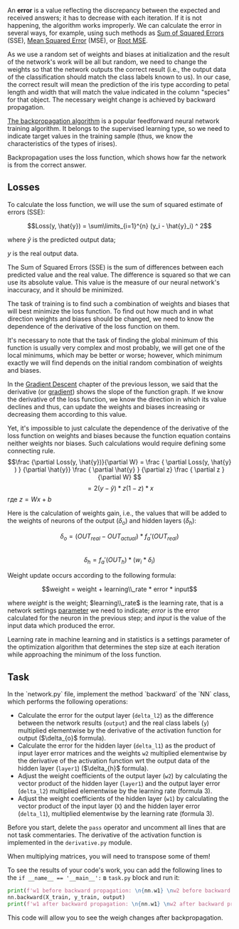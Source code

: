 An **error** is a value reflecting the discrepancy between the expected and received answers; it has to decrease with each iteration.
If it is not happening, the algorithm works improperly. We can calculate the error in several ways, for example, using such methods as
[Sum of Squared Errors](https://en.wikipedia.org/wiki/Residual_sum_of_squares) 
(SSE), [Mean Squared Error](https://en.wikipedia.org/wiki/Mean_squared_error) (MSE), or [Root MSE](https://en.wikipedia.org/wiki/Root-mean-square_deviation). 

As we use a random set of weights and biases at initialization and the result of the network's work will be all but random, we need to change the weights so that the network outputs the correct result (i.e.,
the output data of the classification should match the class labels known to us).
In our case, the correct result will mean the prediction of the iris type according to petal length and width that will match
the value indicated in the column "species" for that object. The necessary weight change is achieved by backward propagation.

<a href="https://en.wikipedia.org/wiki/Backpropagation">The backpropagation algorithm</a> is 
a popular feedforward neural network training algorithm. It belongs to the supervised learning type, so we need to indicate target values in the training sample
(thus, we know the characteristics of the types of irises).

Backpropagation uses the loss function, which shows how far the network is from the correct answer.

<h2>Losses</h2>

To calculate the loss function, we will use the sum of squared estimate of errors (SSE):

$$Loss(y, \hat{y}) = \sum\limits_{i=1}^{n} (y_i - \hat{y}_i) ^ 2$$

where $\hat{y}$ is the predicted output data;

$y$ is the real output data.

The Sum of Squared Errors (SSE) is the sum of differences between each predicted value and the real value.
The difference is squared so that we can use its absolute value. This value is the measure of our neural network's inaccuracy, and it should be minimized.

The task of training is to find such a combination of weights and biases that will best minimize the loss function. To find out how much and in what direction
weights and biases should be changed, we need to know the dependence of the derivative of the loss function on them.

<div class="hint">It's necessary to note that the task of finding the global minimum of this function is usually very complex and
most probably, we will get one of the local minimums, which may be better or worse; however, which minimum exactly we will find
depends on the initial random combination of weights and biases.</div>

In the <a href="https://en.wikipedia.org/wiki/Gradient_descent#:~:text=Gradient%20descent%20is%20a%20first,the%20direction%20of%20steepest%20descent.">Gradient Descent</a> 
chapter of the previous lesson, we said that the derivative (or <a href="https://en.wikipedia.org/wiki/Gradient">gradient</a>) shows the slope 
of the function graph. If we know the derivative of the loss function, we know the direction in which its value declines and thus, can update the weights
and biases increasing or decreasing them according to this value.

Yet, it's impossible to just calculate the dependence of the derivative of the loss function on weights and biases because the function equation contains neither weights nor biases.
Such calculations would require defining some connecting rule.
$$\frac {\partial Loss(y, \hat{y})}{\partial W} = \frac { \partial Loss(y, \hat{y} ) } {\partial \hat{y}} \frac { \partial \hat{y} } {\partial z} \frac { \partial z } {\partial W} $$
$$= 2 (y - \hat{y} ) * z (1- z) * x$$
где $z = Wx + b$

Here is the calculation of weights gain, i.e., the values that will be added to the weights of neurons of the output ($\delta_{o}$) and hidden layers ($\delta_{h}$):


$$\delta_o=(OUT_{real} - OUT_{actual}) * f_a'(OUT_{real})$$   
$$\delta_h=f_a'(OUT_h) * (w_i * \delta_i)$$

Weight update occurs according to the following formula:

$$weight = weight + learning\\_rate * error * input$$

where $weight$ is the weight; $learning\\_rate$ is the learning rate, that is a network settings <a href="https://en.wikipedia.org/wiki/Learning_rate">parameter</a> we need to indicate; $error$ is the error calculated for the neuron
in the previous step; and $input$ is the value of the input data which produced the error.

<div class="hint">Learning rate in machine learning and in statistics is a settings parameter of the optimization algorithm 
that determines the step size at each iteration while approaching the minimum of the loss function.</div>


<h2>Task</h2>
In the `network.py` file, implement the method `backward` of the `NN` class, which performs the following operations:

<ul>
<li>Calculate the error for the output layer (<code>delta_l2</code>) as the difference between the network results (<code>output</code>) and the real class labels (<code>y</code>) multiplied elementwise by the derivative of the activation function for output ($\delta_{o}$ formula).</li>
<li>Calculate the error for the hidden layer (<code>delta_l1</code>) as the product of input layer error matrices and the weights <code>w2</code> multiplied elementwise by the derivative of the activation function wrt the output data of the hidden layer (<code>layer1</code>) ($\delta_{h}$ formula).</li>
<li>Adjust the weight coefficients of the output layer (<code>w2</code>) by calculating the vector product of the hidden layer (<code>layer1</code>) and the output layer error (<code>delta_l2</code>) multiplied elementwise by the learning rate (formula 3).</li>
<li>Adjust the weight coefficients of the hidden layer (<code>w1</code>) by calculating the vector product of the input layer (<code>X</code>) and the hidden layer error (<code>delta_l1</code>), multiplied elementwise by the learning rate (formula 3).</li>
</ul>

Before you start, delete the `pass` operator and uncomment all lines that are not task commentaries.
The derivative of the activation function is implemented in the `derivative.py` module.

<div class="hint">When multiplying matrices, you will need to transpose some of them!</div>


To see the results of your code's work, you can add the following lines to the `if __name__ == '__main__':` в `task.py` block and run it:

```python
print(f'w1 before backward propagation: \n{nn.w1} \nw2 before backward propagation:\n{nn.w2}')
nn.backward(X_train, y_train, output)
print(f'w1 after backward propagation: \n{nn.w1} \nw2 after backward propagation:\n{nn.w2}')
```
This code will allow you to see the weigh changes after backpropagation.